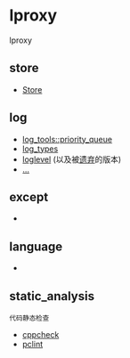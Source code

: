# lproxy

lproxy

## store

* [Store](./store/store.md)

## log

* [log_tools::priority_queue](./log/priority_queue.md)
* [log_types](./log/log_types.md)
* [loglevel](./log/loglevel.md) (以及被[遗弃](./log/loglevel.old.md)的版本)
* [...](.)

## except

* [](.)

## language

* [](.)

## static_analysis
	代码静态检查
* [cppcheck](./static_analysis/cppcheck/readme.md)
* [pclint](./static_analysis/pclint/readme.md)